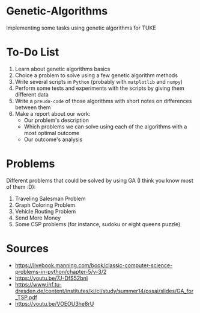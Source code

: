 # Genetic-Algorithms
Implementing some tasks using genetic algorithms for TUKE

# To-Do List
1) Learn about genetic algorithms basics
2) Choice a problem to solve using a few genetic algorithm methods
3) Write several scripts in ``Python`` (probably with ``matplotlib`` and ``numpy``)
4) Perform some tests and experiments with the scripts by giving them different data
5) Write a ``preudo-code`` of those algorithms with short notes on differences between them
6) Make a report about our work:
   - Our problem's description
   - Which problems we can solve using each of the algorithms with a most optimal outcome
   - Our outcome's analysis
   
# Problems
Different problems that could be solved by using GA (I think you know most of them :D):
1) Traveling Salesman Problem
2) Graph Coloring Problem
3) Vehicle Routing Problem
4) Send More Money
5) Some CSP problems (for instance, sudoku or eight queens puzzle)

# Sources
- https://livebook.manning.com/book/classic-computer-science-problems-in-python/chapter-5/v-3/2
- https://youtu.be/7J-DfS52bnI
- https://www.inf.tu-dresden.de/content/institutes/ki/cl/study/summer14/pssai/slides/GA_for_TSP.pdf
- https://youtu.be/VOEOU3he8rU
